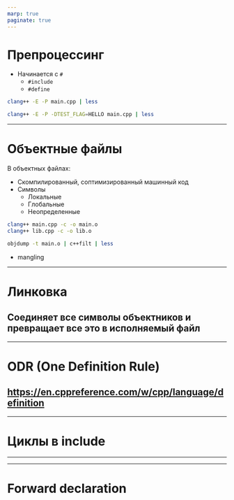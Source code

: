 ```yaml
---
marp: true
paginate: true
---
```


# Препроцессинг
- Начинается с `#`
  - `#include`
  - `#define`
```bash
clang++ -E -P main.cpp | less

clang++ -E -P -DTEST_FLAG=HELLO main.cpp | less
```
---
# Объектные файлы
В объектных файлах:
- Скомпилированный, соптимизированный машинный код
- Символы
  - Локальные
  - Глобальные
  - Неопределенные
```bash
clang++ main.cpp -c -o main.o
clang++ lib.cpp -c -o lib.o

objdump -t main.o | c++filt | less
```
- mangling
---
# Линковка
Соединяет все символы объектников и превращает все это в исполняемый файл
---
---
# ODR (One Definition Rule)
https://en.cppreference.com/w/cpp/language/definition
---
---
# Циклы в include
---
---
# Forward declaration

